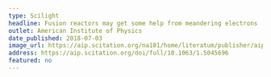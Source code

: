 ```yaml
---
type: Scilight
headline: Fusion reactors may get some help from meandering electrons
outlet: American Institute of Physics
date_published: 2018-07-03
image_url: https://aip.scitation.org/na101/home/literatum/publisher/aip/journals/content/sci/2018/sci.2018.2018.issue-27/1.5045696/20180703/images/large/1.5045696.figures.online.f1.jpeg
address: https://aip.scitation.org/doi/full/10.1063/1.5045696
featured: no
---
```

